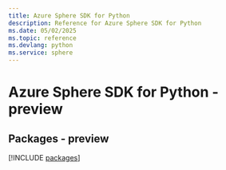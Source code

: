 ```yaml
---
title: Azure Sphere SDK for Python
description: Reference for Azure Sphere SDK for Python
ms.date: 05/02/2025
ms.topic: reference
ms.devlang: python
ms.service: sphere
---
```

# Azure Sphere SDK for Python - preview
## Packages - preview
[!INCLUDE [packages](sphere-index.md)]